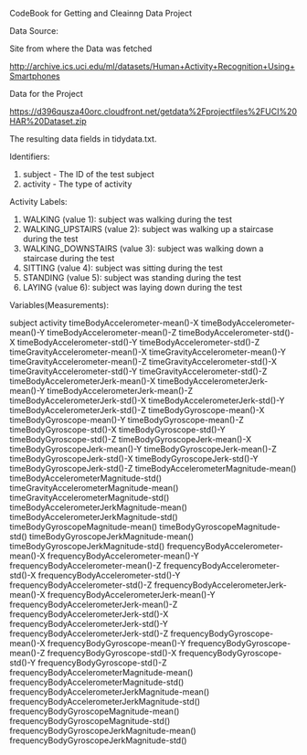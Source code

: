 CodeBook for Getting and Cleainng Data Project

Data Source:

Site from where the Data was fetched

http://archive.ics.uci.edu/ml/datasets/Human+Activity+Recognition+Using+Smartphones 

Data for the Project

https://d396qusza40orc.cloudfront.net/getdata%2Fprojectfiles%2FUCI%20HAR%20Dataset.zip 


The resulting data fields in tidydata.txt.

Identifiers: 

1. subject - The ID of the test subject
2. activity - The type of activity 


Activity Labels:    

1. WALKING (value 1): subject was walking during the test       
2. WALKING_UPSTAIRS (value 2): subject was walking up a staircase during the test
3. WALKING_DOWNSTAIRS (value 3): subject was walking down a staircase during the test
4. SITTING (value 4): subject was sitting during the test
5. STANDING (value 5): subject was standing during the test
6. LAYING (value 6): subject was laying down during the test


Variables(Measurements):

subject
activity
timeBodyAccelerometer-mean()-X
timeBodyAccelerometer-mean()-Y
timeBodyAccelerometer-mean()-Z
timeBodyAccelerometer-std()-X
timeBodyAccelerometer-std()-Y
timeBodyAccelerometer-std()-Z
timeGravityAccelerometer-mean()-X
timeGravityAccelerometer-mean()-Y
timeGravityAccelerometer-mean()-Z
timeGravityAccelerometer-std()-X
timeGravityAccelerometer-std()-Y
timeGravityAccelerometer-std()-Z
timeBodyAccelerometerJerk-mean()-X
timeBodyAccelerometerJerk-mean()-Y
timeBodyAccelerometerJerk-mean()-Z
timeBodyAccelerometerJerk-std()-X
timeBodyAccelerometerJerk-std()-Y
timeBodyAccelerometerJerk-std()-Z
timeBodyGyroscope-mean()-X
timeBodyGyroscope-mean()-Y
timeBodyGyroscope-mean()-Z
timeBodyGyroscope-std()-X
timeBodyGyroscope-std()-Y
timeBodyGyroscope-std()-Z
timeBodyGyroscopeJerk-mean()-X
timeBodyGyroscopeJerk-mean()-Y
timeBodyGyroscopeJerk-mean()-Z
timeBodyGyroscopeJerk-std()-X
timeBodyGyroscopeJerk-std()-Y
timeBodyGyroscopeJerk-std()-Z
timeBodyAccelerometerMagnitude-mean()
timeBodyAccelerometerMagnitude-std()
timeGravityAccelerometerMagnitude-mean()
timeGravityAccelerometerMagnitude-std()
timeBodyAccelerometerJerkMagnitude-mean()
timeBodyAccelerometerJerkMagnitude-std()
timeBodyGyroscopeMagnitude-mean()
timeBodyGyroscopeMagnitude-std()
timeBodyGyroscopeJerkMagnitude-mean()
timeBodyGyroscopeJerkMagnitude-std()
frequencyBodyAccelerometer-mean()-X
frequencyBodyAccelerometer-mean()-Y
frequencyBodyAccelerometer-mean()-Z
frequencyBodyAccelerometer-std()-X
frequencyBodyAccelerometer-std()-Y
frequencyBodyAccelerometer-std()-Z
frequencyBodyAccelerometerJerk-mean()-X
frequencyBodyAccelerometerJerk-mean()-Y
frequencyBodyAccelerometerJerk-mean()-Z
frequencyBodyAccelerometerJerk-std()-X
frequencyBodyAccelerometerJerk-std()-Y
frequencyBodyAccelerometerJerk-std()-Z
frequencyBodyGyroscope-mean()-X
frequencyBodyGyroscope-mean()-Y
frequencyBodyGyroscope-mean()-Z
frequencyBodyGyroscope-std()-X
frequencyBodyGyroscope-std()-Y
frequencyBodyGyroscope-std()-Z
frequencyBodyAccelerometerMagnitude-mean()
frequencyBodyAccelerometerMagnitude-std()
frequencyBodyAccelerometerJerkMagnitude-mean()
frequencyBodyAccelerometerJerkMagnitude-std()
frequencyBodyGyroscopeMagnitude-mean()
frequencyBodyGyroscopeMagnitude-std()
frequencyBodyGyroscopeJerkMagnitude-mean()
frequencyBodyGyroscopeJerkMagnitude-std()

